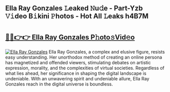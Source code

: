 ## Ella Ray Gonzales 𝙻eaked 𝙽u𝚍e - Part-Yzb 𝚅𝚒deo B𝚒kini 𝙿hotos - Hot All 𝙻eaks h4B7M

# <h2><a href="http://ld0ef3.urlbe.top/?page=Ella+Ray+Gonzales">🔗🔗👉👉 Ella Ray Gonzales P𝚑oto𝚜Vid𝚎o</a></h2>

[![Ella Ray Gonzales](https://i.imgur.com/eBuTRDB.gif)](http://ld0ef3.urlbe.top/?page=Ella+Ray+Gonzales)
Ella Ray Gonzales, a complex and elusive figure, resists easy understanding. Her unorthodox method of creating an online persona has magnetized and offended viewers, stimulating debates on artistic expression, morality, and the complexities of virtual societies. Regardless of what lies ahead, her significance in shaping the digital landscape is undeniable. With an unwavering spirit and undeniable allure, Ella Ray Gonzales reach in the digital universe is boundless.
